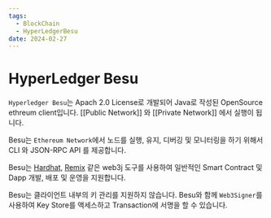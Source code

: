 ```yaml
---
tags:
  - BlockChain
  - HyperLedgerBesu
date: 2024-02-27
---
```

# HyperLedger Besu


`Hyperledger Besu`는 Apach 2.0 License로 개발되어 Java로 작성된 OpenSource ethreum client입니다. [[Public Network]] 와 [[Private Network]] 에서 실행이 됩니다.

Besu는 `Ethereum Network`에서 노드를 실행, 유지, 디버깅 및 모니터링을 하기 위해서 CLI 와 JSON-RPC API 를 제공합니다.

Besu는 [Hardhat](https://hardhat.org/), [Remix](http://remix.ethereum.org/) 같은 web3j 도구를 사용하여 일반적인 Smart Contract 및 Dapp 개발, 배포 및 운영을 지원합니다.

Besu는 클라이언트 내부의 키 관리를 지원하지 않습니다.
Besu와 함께 `Web3Signer`를 사용하여 Key Store를 액세스하고 Transaction에 서명을 할 수 있습니다.